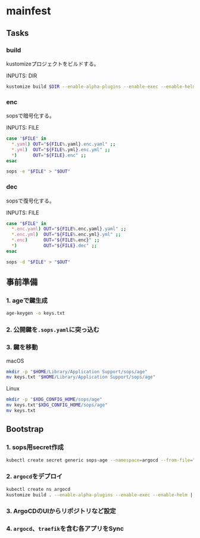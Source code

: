 # mainfest

## Tasks

### build

kustomizeプロジェクトをビルドする。

INPUTS: DIR

```bash
kustomize build $DIR --enable-alpha-plugins --enable-exec --enable-helm > built.yaml
```

### enc

sopsで暗号化する。

INPUTS: FILE

```bash
case "$FILE" in
  *.yaml) OUT="${FILE%.yaml}.enc.yaml" ;;
  *.yml)  OUT="${FILE%.yml}.enc.yml" ;;
  *)      OUT="${FILE}.enc" ;;
esac

sops -e "$FILE" > "$OUT"
```

### dec

sopsで復号化する。

INPUTS: FILE

```bash
case "$FILE" in
  *.enc.yaml) OUT="${FILE%.enc.yaml}.yaml" ;;
  *.enc.yml)  OUT="${FILE%.enc.yml}.yml" ;;
  *.enc)      OUT="${FILE%.enc}" ;;
  *)          OUT="${FILE}.dec" ;;
esac

sops -d "$FILE" > "$OUT"
```

## 事前準備

### 1. ageで鍵生成

```sh
age-keygen -o keys.txt 
```

### 2. 公開鍵を`.sops.yaml`に突っ込む

### 3. 鍵を移動

macOS

```sh
mkdir -p "$HOME/Library/Application Support/sops/age"
mv keys.txt "$HOME/Library/Application Support/sops/age"
```

Linux

```sh
mkdir -p "$XDG_CONFIG_HOME/sops/age"
mv keys.txt"$XDG_CONFIG_HOME/sops/age"
mv keys.txt 
```

## Bootstrap

### 1. sops用secret作成

```sh
kubectl create secret generic sops-age --namespace=argocd --from-file="$HOME/Library/Application Support/sops/age/keys.txt"
```

### 2. `argocd`をデプロイ

```sh
kubectl create ns argocd
kustomize build . --enable-alpha-plugins --enable-exec --enable-helm | kubectl apply -n argocd -f -
```

### 3. ArgoCDのUIからリポジトリなど設定

### 4. `argocd`、`traefik`を含む各アプリをSync
